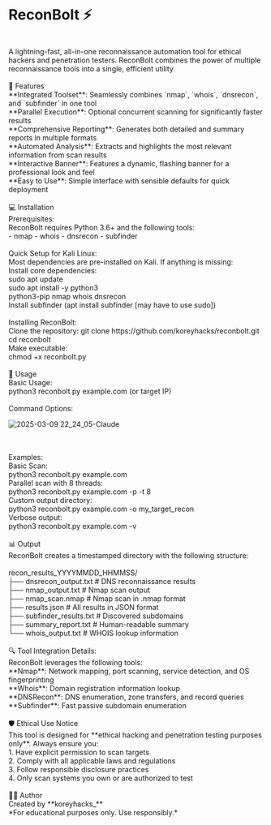 # ReconBolt ⚡
<br>
A lightning-fast, all-in-one reconnaissance automation tool for ethical hackers and penetration testers. ReconBolt combines the power of multiple reconnaissance tools into a single, efficient utility.
<br>
<br>
🔋 Features
<br>
**Integrated Toolset**: Seamlessly combines `nmap`, `whois`, `dnsrecon`, and `subfinder` in one tool
<br>
**Parallel Execution**: Optional concurrent scanning for significantly faster results
<br>
**Comprehensive Reporting**: Generates both detailed and summary reports in multiple formats
<br>
**Automated Analysis**: Extracts and highlights the most relevant information from scan results
<br>
**Interactive Banner**: Features a dynamic, flashing banner for a professional look and feel
<br>
**Easy to Use**: Simple interface with sensible defaults for quick deployment
<br>
<br>
💻 Installation
<br>
Prerequisites:
<br>
ReconBolt requires Python 3.6+ and the following tools:
<br>
- nmap
- whois
- dnsrecon
- subfinder
<br>
<br>
Quick Setup for Kali Linux:
<br>
Most dependencies are pre-installed on Kali. If anything is missing:
<br>
Install core dependencies:
<br>
sudo apt update
<br>
sudo apt install -y python3 
<br>
python3-pip nmap whois dnsrecon
<br>
Install subfinder (apt install subfinder [may have to use sudo])
<br>
<br>
Installing ReconBolt:
<br>
Clone the repository:
git clone https://github.com/koreyhacks/reconbolt.git
<br>
cd reconbolt
<br>
Make executable:
<br>
chmod +x reconbolt.py
<br>
<br>
🚀 Usage
<br>
Basic Usage:
<br>
python3 reconbolt.py example.com (or target IP)
<br>
<br>
Command Options:

![2025-03-09 22_24_05-Claude](https://github.com/user-attachments/assets/a9e5acc5-1abb-4eca-8936-cbb9bb4275bf)

<br>
<br>
Examples:
<br>
Basic Scan:
<br>
python3 reconbolt.py example.com
<br>
Parallel scan with 8 threads:
<br>
python3 reconbolt.py example.com -p -t 8
<br>
Custom output directory:
<br>
python3 reconbolt.py example.com -o my_target_recon
<br>
Verbose output:
<br>
python3 reconbolt.py example.com -v
<br>
<br>
📊 Output
<br>
ReconBolt creates a timestamped directory with the following structure:
<br>
<br>
recon_results_YYYYMMDD_HHMMSS/
<br>
├── dnsrecon_output.txt            # DNS reconnaissance results
<br>
├── nmap_output.txt                # Nmap scan output
<br>
├── nmap_scan.nmap                 # Nmap scan in .nmap format
<br>
├── results.json                   # All results in JSON format
<br>
├── subfinder_results.txt          # Discovered subdomains
<br>
├── summary_report.txt             # Human-readable summary
<br>
└── whois_output.txt               # WHOIS lookup information
<br>
<br>
🔍 Tool Integration Details:
<br>
ReconBolt leverages the following tools:
<br>
**Nmap**: Network mapping, port scanning, service detection, and OS fingerprinting
<br>
**Whois**: Domain registration information lookup
<br>
**DNSRecon**: DNS enumeration, zone transfers, and record queries
<br>
**Subfinder**: Fast passive subdomain enumeration
<br>
<br>
🛡️ Ethical Use Notice
<br>
This tool is designed for **ethical hacking and penetration testing purposes only**. Always ensure you:
<br>
1. Have explicit permission to scan targets
<br>
2. Comply with all applicable laws and regulations
<br>
3. Follow responsible disclosure practices
<br>
4. Only scan systems you own or are authorized to test
<br>
<br>
👨‍💻 Author
<br>
Created by **koreyhacks_**
<br>
*For educational purposes only. Use responsibly.*
